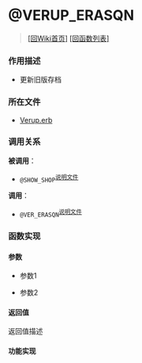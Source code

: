 ﻿# @VERUP_ERASQN

> [\[回Wiki首页\]](/Wiki) [\[回函数列表\]](/Wiki/function/README.md)

### 作用描述

+ 更新旧版存档

### 所在文件

+ [Verup.erb](/ERB/Verup.erb#L8-L4640)

### 调用关系

**被调用**：

+ `@SHOW_SHOP`<sup>[说明文件](/Wiki/function/s/show_shop.md)</sup>

**调用**：

+ `@VER_ERASQN`<sup>[说明文件](/Wiki/function/s/ver_erasqn.md)</sup>

### 函数实现

#### 参数

+ 参数1

+ 参数2

#### 返回值

返回值描述

#### 功能实现
